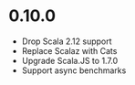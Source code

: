 # 0.10.0

* Drop Scala 2.12 support
* Replace Scalaz with Cats
* Upgrade Scala.JS to 1.7.0
* Support async benchmarks

